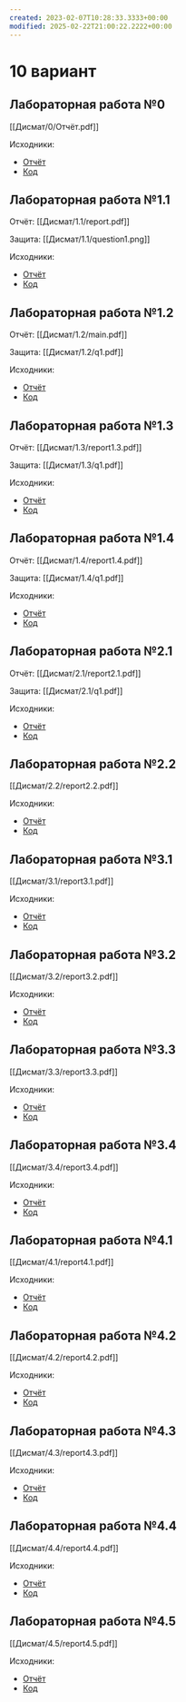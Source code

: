 ```yaml
---
created: 2023-02-07T10:28:33.3333+00:00
modified: 2025-02-22T21:00:22.2222+00:00
---
```

# 10 вариант
## Лабораторная работа №0
[[Дисмат/0/Отчёт.pdf]]

Исходники:
- [Отчёт](https://github.com/IAmProgrammist/lab_materials/tree/main/%D0%94%D0%B8%D1%81%D0%BC%D0%B0%D1%82/0)
- [Код](https://github.com/IAmProgrammist/discrete_math/tree/C/lab0)

## Лабораторная работа №1.1
Отчёт: [[Дисмат/1.1/report.pdf]]

Защита: [[Дисмат/1.1/question1.png]]

Исходники:
- [Отчёт](https://github.com/IAmProgrammist/lab_materials/tree/main/%D0%94%D0%B8%D1%81%D0%BC%D0%B0%D1%82/1.1)
- [Код](https://github.com/IAmProgrammist/discrete_math/tree/C/lab1)

## Лабораторная работа №1.2
Отчёт: [[Дисмат/1.2/main.pdf]]

Защита: [[Дисмат/1.2/q1.pdf]]

Исходники:
- [Отчёт](https://github.com/IAmProgrammist/lab_materials/tree/main/%D0%94%D0%B8%D1%81%D0%BC%D0%B0%D1%82/1.2)
- [Код](https://github.com/IAmProgrammist/discrete_math/tree/C/lab2)

## Лабораторная работа №1.3
Отчёт: [[Дисмат/1.3/report1.3.pdf]]

Защита: [[Дисмат/1.3/q1.pdf]]

Исходники:
- [Отчёт](https://github.com/IAmProgrammist/lab_materials/tree/main/%D0%94%D0%B8%D1%81%D0%BC%D0%B0%D1%82/1.3)
- [Код](https://github.com/IAmProgrammist/discrete_math/tree/C/lab3)
  
## Лабораторная работа №1.4
Отчёт: [[Дисмат/1.4/report1.4.pdf]]

Защита: [[Дисмат/1.4/q1.pdf]]

Исходники:
- [Отчёт](https://github.com/IAmProgrammist/lab_materials/tree/main/%D0%94%D0%B8%D1%81%D0%BC%D0%B0%D1%82/1.4)
- [Код](https://github.com/IAmProgrammist/discrete_math/tree/C/lab4)
  
## Лабораторная работа №2.1
Отчёт: [[Дисмат/2.1/report2.1.pdf]]

Защита: [[Дисмат/2.1/q1.pdf]]

Исходники:
- [Отчёт](https://github.com/IAmProgrammist/lab_materials/tree/main/%D0%94%D0%B8%D1%81%D0%BC%D0%B0%D1%82/2.1)
- [Код](https://github.com/IAmProgrammist/discrete_math/tree/C/lab5)
  
## Лабораторная работа №2.2
[[Дисмат/2.2/report2.2.pdf]]

Исходники:
- [Отчёт](https://github.com/IAmProgrammist/lab_materials/tree/main/%D0%94%D0%B8%D1%81%D0%BC%D0%B0%D1%82/2.2)
- [Код](https://github.com/IAmProgrammist/discrete_math/tree/C/lab6)
  
## Лабораторная работа №3.1
[[Дисмат/3.1/report3.1.pdf]]

Исходники:
- [Отчёт](https://github.com/IAmProgrammist/lab_materials/tree/main/%D0%94%D0%B8%D1%81%D0%BC%D0%B0%D1%82/3.1)
- [Код](https://github.com/IAmProgrammist/discrete_math/tree/C/lab7)
  
## Лабораторная работа №3.2
[[Дисмат/3.2/report3.2.pdf]]

Исходники:
- [Отчёт](https://github.com/IAmProgrammist/lab_materials/tree/main/%D0%94%D0%B8%D1%81%D0%BC%D0%B0%D1%82/3.2)
- [Код](https://github.com/IAmProgrammist/discrete_math/tree/C/lab8)
  
## Лабораторная работа №3.3
[[Дисмат/3.3/report3.3.pdf]]

Исходники:
- [Отчёт](https://github.com/IAmProgrammist/lab_materials/tree/main/%D0%94%D0%B8%D1%81%D0%BC%D0%B0%D1%82/3.3)
- [Код](https://github.com/IAmProgrammist/discrete_math/tree/C/lab9)
  
## Лабораторная работа №3.4
[[Дисмат/3.4/report3.4.pdf]]

Исходники:
- [Отчёт](https://github.com/IAmProgrammist/lab_materials/tree/main/%D0%94%D0%B8%D1%81%D0%BC%D0%B0%D1%82/3.4)
- [Код](https://github.com/IAmProgrammist/discrete_math/tree/C/lab10)
  
## Лабораторная работа №4.1
[[Дисмат/4.1/report4.1.pdf]]

Исходники:
- [Отчёт](https://github.com/IAmProgrammist/lab_materials/tree/main/%D0%94%D0%B8%D1%81%D0%BC%D0%B0%D1%82/4.1)
- [Код](https://github.com/IAmProgrammist/discrete_math/tree/C/lab11)
  
## Лабораторная работа №4.2
[[Дисмат/4.2/report4.2.pdf]]

Исходники:
- [Отчёт](https://github.com/IAmProgrammist/lab_materials/tree/main/%D0%94%D0%B8%D1%81%D0%BC%D0%B0%D1%82/4.2)
- [Код](https://github.com/IAmProgrammist/discrete_math/tree/C/lab12)
  
## Лабораторная работа №4.3
[[Дисмат/4.3/report4.3.pdf]]

Исходники:
- [Отчёт](https://github.com/IAmProgrammist/lab_materials/tree/main/%D0%94%D0%B8%D1%81%D0%BC%D0%B0%D1%82/4.3)
- [Код](https://github.com/IAmProgrammist/discrete_math/tree/C/lab13)
  
## Лабораторная работа №4.4
[[Дисмат/4.4/report4.4.pdf]]

Исходники:
- [Отчёт](https://github.com/IAmProgrammist/lab_materials/tree/main/%D0%94%D0%B8%D1%81%D0%BC%D0%B0%D1%82/4.4)
- [Код](https://github.com/IAmProgrammist/discrete_math/tree/C/lab14)
  
## Лабораторная работа №4.5
[[Дисмат/4.5/report4.5.pdf]]

Исходники:
- [Отчёт](https://github.com/IAmProgrammist/lab_materials/tree/main/%D0%94%D0%B8%D1%81%D0%BC%D0%B0%D1%82/4.5)
- [Код](https://github.com/IAmProgrammist/discrete_math/tree/C/lab15)
 